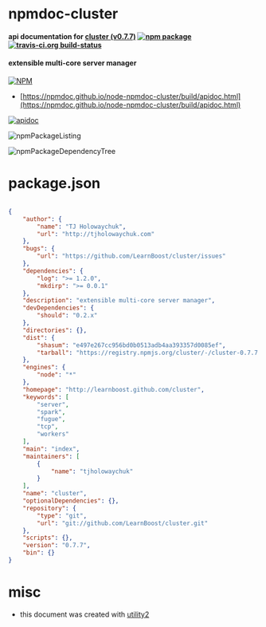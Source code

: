 # npmdoc-cluster

#### api documentation for  [cluster (v0.7.7)](http://learnboost.github.com/cluster)  [![npm package](https://img.shields.io/npm/v/npmdoc-cluster.svg?style=flat-square)](https://www.npmjs.org/package/npmdoc-cluster) [![travis-ci.org build-status](https://api.travis-ci.org/npmdoc/node-npmdoc-cluster.svg)](https://travis-ci.org/npmdoc/node-npmdoc-cluster)

#### extensible multi-core server manager

[![NPM](https://nodei.co/npm/cluster.png?downloads=true&downloadRank=true&stars=true)](https://www.npmjs.com/package/cluster)

- [https://npmdoc.github.io/node-npmdoc-cluster/build/apidoc.html](https://npmdoc.github.io/node-npmdoc-cluster/build/apidoc.html)

[![apidoc](https://npmdoc.github.io/node-npmdoc-cluster/build/screenCapture.buildCi.browser.%252Ftmp%252Fbuild%252Fapidoc.html.png)](https://npmdoc.github.io/node-npmdoc-cluster/build/apidoc.html)

![npmPackageListing](https://npmdoc.github.io/node-npmdoc-cluster/build/screenCapture.npmPackageListing.svg)

![npmPackageDependencyTree](https://npmdoc.github.io/node-npmdoc-cluster/build/screenCapture.npmPackageDependencyTree.svg)



# package.json

```json

{
    "author": {
        "name": "TJ Holowaychuk",
        "url": "http://tjholowaychuk.com"
    },
    "bugs": {
        "url": "https://github.com/LearnBoost/cluster/issues"
    },
    "dependencies": {
        "log": ">= 1.2.0",
        "mkdirp": ">= 0.0.1"
    },
    "description": "extensible multi-core server manager",
    "devDependencies": {
        "should": "0.2.x"
    },
    "directories": {},
    "dist": {
        "shasum": "e497e267cc956bd0b0513adb4aa393357d0085ef",
        "tarball": "https://registry.npmjs.org/cluster/-/cluster-0.7.7.tgz"
    },
    "engines": {
        "node": "*"
    },
    "homepage": "http://learnboost.github.com/cluster",
    "keywords": [
        "server",
        "spark",
        "fugue",
        "tcp",
        "workers"
    ],
    "main": "index",
    "maintainers": [
        {
            "name": "tjholowaychuk"
        }
    ],
    "name": "cluster",
    "optionalDependencies": {},
    "repository": {
        "type": "git",
        "url": "git://github.com/LearnBoost/cluster.git"
    },
    "scripts": {},
    "version": "0.7.7",
    "bin": {}
}
```



# misc
- this document was created with [utility2](https://github.com/kaizhu256/node-utility2)
